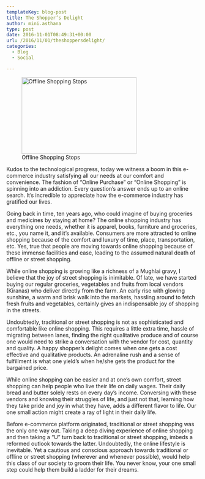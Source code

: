 ```yaml
---
templateKey: blog-post
title: The Shopper’s Delight
author: mini.asthana
type: post
date: 2016-11-01T08:49:31+00:00
url: /2016/11/01/theshoppersdelight/
categories:
  - Blog
  - Social

---
```

<figure id="attachment_571" aria-describedby="caption-attachment-571" style="width: 300px" class="wp-caption alignnone"><img class="size-medium wp-image-571" src="https://i2.wp.com/ilaasthana.in/wp-content/uploads/2016/11/Offline-Shopping-Mandies-300x200.jpg?resize=300%2C200" alt="Offline Shopping Stops" width="300" height="200" data-recalc-dims="1" /><figcaption id="caption-attachment-571" class="wp-caption-text">Offline Shopping Stops</figcaption></figure> 

Kudos to the technological progress, today we witness a boom in this e-commerce industry satisfying all our needs at our comfort and convenience. The fashion of “Online Purchase” or “Online Shopping” is spinning into an addiction. Every question’s answer ends up to an online search. It’s incredible to appreciate how the e-commerce industry has gratified our lives. 

Going back in time, ten years ago, who could imagine of buying groceries and medicines by staying at home? The online shopping industry has everything one needs, whether it is apparel, books, furniture and groceries, etc., you name it, and it’s available. Consumers are more attracted to online shopping because of the comfort and luxury of time, place, transportation, etc. Yes, true that people are moving towards online shopping because of these immense facilities and ease, leading to the assumed natural death of offline or street shopping.

While online shopping is growing like a richness of a Mughlai gravy, I believe that the joy of street shopping is inimitable. Of late, we have started buying our regular groceries, vegetables and fruits from local vendors (Kiranas) who deliver directly from the farm. An early rise with glowing sunshine, a warm and brisk walk into the markets, hassling around to fetch fresh fruits and vegetables, certainly gives an indispensable joy of shopping in the streets. 

Undoubtedly, traditional or street shopping is not as sophisticated and comfortable like online shopping. This requires a little extra time, hassle of migrating between lanes, finding the right qualitative produce and of course one would need to strike a conversation with the vendor for cost, quantity and quality. A happy shopper’s delight comes when one gets a cost effective and qualitative products. An adrenaline rush and a sense of fulfillment is what one yield’s when he/she gets the product for the bargained price.

While online shopping can be easier and at one’s own comfort, street shopping can help people who live their life on daily wages. Their daily bread and butter solely rests on every day’s income. Conversing with these vendors and knowing their struggles of life, and just not that, learning how they take pride and joy in what they have, adds a different flavor to life. Our one small action might create a ray of light in their daily life.

Before e-commerce platform originated, traditional or street shopping was the only one way out. Taking a deep diving experience of online shopping and then taking a “U” turn back to traditional or street shopping, imbeds a reformed outlook towards the latter. Undoubtedly, the online lifestyle is inevitable. Yet a cautious and conscious approach towards traditional or offline or street shopping (wherever and whenever possible), would help this class of our society to groom their life. You never know, your one small step could help them build a ladder for their dreams.